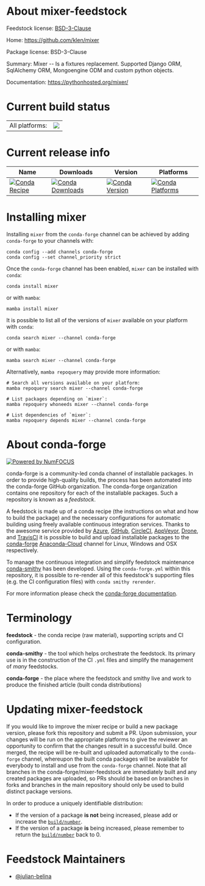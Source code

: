 About mixer-feedstock
=====================

Feedstock license: [BSD-3-Clause](https://github.com/conda-forge/mixer-feedstock/blob/main/LICENSE.txt)

Home: https://github.com/klen/mixer

Package license: BSD-3-Clause

Summary: Mixer -- Is a fixtures replacement. Supported Django ORM, SqlAlchemy ORM, Mongoengine ODM and custom python objects.

Documentation: https://pythonhosted.org/mixer/

Current build status
====================


<table><tr><td>All platforms:</td>
    <td>
      <a href="https://dev.azure.com/conda-forge/feedstock-builds/_build/latest?definitionId=20229&branchName=main">
        <img src="https://dev.azure.com/conda-forge/feedstock-builds/_apis/build/status/mixer-feedstock?branchName=main">
      </a>
    </td>
  </tr>
</table>

Current release info
====================

| Name | Downloads | Version | Platforms |
| --- | --- | --- | --- |
| [![Conda Recipe](https://img.shields.io/badge/recipe-mixer-green.svg)](https://anaconda.org/conda-forge/mixer) | [![Conda Downloads](https://img.shields.io/conda/dn/conda-forge/mixer.svg)](https://anaconda.org/conda-forge/mixer) | [![Conda Version](https://img.shields.io/conda/vn/conda-forge/mixer.svg)](https://anaconda.org/conda-forge/mixer) | [![Conda Platforms](https://img.shields.io/conda/pn/conda-forge/mixer.svg)](https://anaconda.org/conda-forge/mixer) |

Installing mixer
================

Installing `mixer` from the `conda-forge` channel can be achieved by adding `conda-forge` to your channels with:

```
conda config --add channels conda-forge
conda config --set channel_priority strict
```

Once the `conda-forge` channel has been enabled, `mixer` can be installed with `conda`:

```
conda install mixer
```

or with `mamba`:

```
mamba install mixer
```

It is possible to list all of the versions of `mixer` available on your platform with `conda`:

```
conda search mixer --channel conda-forge
```

or with `mamba`:

```
mamba search mixer --channel conda-forge
```

Alternatively, `mamba repoquery` may provide more information:

```
# Search all versions available on your platform:
mamba repoquery search mixer --channel conda-forge

# List packages depending on `mixer`:
mamba repoquery whoneeds mixer --channel conda-forge

# List dependencies of `mixer`:
mamba repoquery depends mixer --channel conda-forge
```


About conda-forge
=================

[![Powered by
NumFOCUS](https://img.shields.io/badge/powered%20by-NumFOCUS-orange.svg?style=flat&colorA=E1523D&colorB=007D8A)](https://numfocus.org)

conda-forge is a community-led conda channel of installable packages.
In order to provide high-quality builds, the process has been automated into the
conda-forge GitHub organization. The conda-forge organization contains one repository
for each of the installable packages. Such a repository is known as a *feedstock*.

A feedstock is made up of a conda recipe (the instructions on what and how to build
the package) and the necessary configurations for automatic building using freely
available continuous integration services. Thanks to the awesome service provided by
[Azure](https://azure.microsoft.com/en-us/services/devops/), [GitHub](https://github.com/),
[CircleCI](https://circleci.com/), [AppVeyor](https://www.appveyor.com/),
[Drone](https://cloud.drone.io/welcome), and [TravisCI](https://travis-ci.com/)
it is possible to build and upload installable packages to the
[conda-forge](https://anaconda.org/conda-forge) [Anaconda-Cloud](https://anaconda.org/)
channel for Linux, Windows and OSX respectively.

To manage the continuous integration and simplify feedstock maintenance
[conda-smithy](https://github.com/conda-forge/conda-smithy) has been developed.
Using the ``conda-forge.yml`` within this repository, it is possible to re-render all of
this feedstock's supporting files (e.g. the CI configuration files) with ``conda smithy rerender``.

For more information please check the [conda-forge documentation](https://conda-forge.org/docs/).

Terminology
===========

**feedstock** - the conda recipe (raw material), supporting scripts and CI configuration.

**conda-smithy** - the tool which helps orchestrate the feedstock.
                   Its primary use is in the construction of the CI ``.yml`` files
                   and simplify the management of *many* feedstocks.

**conda-forge** - the place where the feedstock and smithy live and work to
                  produce the finished article (built conda distributions)


Updating mixer-feedstock
========================

If you would like to improve the mixer recipe or build a new
package version, please fork this repository and submit a PR. Upon submission,
your changes will be run on the appropriate platforms to give the reviewer an
opportunity to confirm that the changes result in a successful build. Once
merged, the recipe will be re-built and uploaded automatically to the
`conda-forge` channel, whereupon the built conda packages will be available for
everybody to install and use from the `conda-forge` channel.
Note that all branches in the conda-forge/mixer-feedstock are
immediately built and any created packages are uploaded, so PRs should be based
on branches in forks and branches in the main repository should only be used to
build distinct package versions.

In order to produce a uniquely identifiable distribution:
 * If the version of a package **is not** being increased, please add or increase
   the [``build/number``](https://docs.conda.io/projects/conda-build/en/latest/resources/define-metadata.html#build-number-and-string).
 * If the version of a package **is** being increased, please remember to return
   the [``build/number``](https://docs.conda.io/projects/conda-build/en/latest/resources/define-metadata.html#build-number-and-string)
   back to 0.

Feedstock Maintainers
=====================

* [@julian-belina](https://github.com/julian-belina/)

